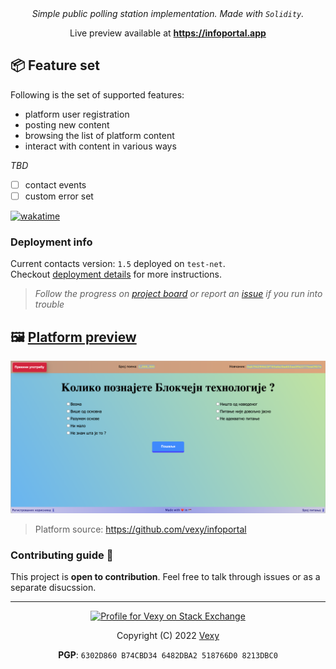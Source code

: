 <div align="center">
  <!-- <i>SMART-CONTRACT component of <b>INFOPORTAL.APP</b></i> -->
  <i>Simple public polling station implementation. Made with <code>Solidity</code>.</i>
  <p>Live preview available at <a href="https://infoportal.app"><b>https://infoportal.app</b></a></p>
</div>

## 📦 Feature set
Following is the set of supported features:
  - platform user registration
  - posting new content
  - browsing the list of platform content
  - interact with content in various ways

_TBD_
- [ ] contact events  
- [ ] custom error set

[![wakatime](https://wakatime.com/badge/github/vexy/simple_voting.svg)](https://wakatime.com/badge/github/vexy/simple_voting?style=for-the-badge)  

### Deployment info
Current contacts version: `1.5` deployed on `test-net`.  
Checkout [deployment details](DEPLOYMENTS.md) for more instructions.
> _Follow the progress on [project board](https://github.com/vexy/voting_platform/projects/1) or report an [issue](https://github.com/vexy/voting_platform/issues) if you run into trouble_

## 🖼 [Platform preview](https://infoportal.app)

!["platform_image"](/images/sample_sr.png)

> Platform source: https://github.com/vexy/infoportal

### Contributing guide 🙌
This project is **open to contribution**.  Feel free to talk through issues or as a separate disucssion.


---  

<div align="center">
  <a href="https://stackexchange.com/users/215166">
    <img src="https://stackexchange.com/users/flair/215166.png?theme=clean" width="208" height="58" alt="Profile for Vexy on Stack Exchange" title="profile for Vexy on Stack Exchange, a network of free, community-driven Q&amp;A sites">
  </a>
  <p>Copyright (C) 2022 <a href="https://github.com/vexy">Vexy</a></p>
  <b>PGP</b>: <code>6302D860 B74CBD34 6482DBA2 518766D0 8213DBC0</code>
</div>
